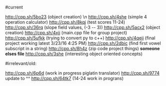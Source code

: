 #current

http://cpp.sh/5bo23 (object creation) \n
http://cpp.sh/4she (simple 4 operation calculator)
http://cpp.sh/8kqj (test scores 11-24)
http://cpp.sh/36rq (slope field values, (-3 -- 3))
http://cpp.sh/5acx2 (object creation)
http://cpp.sh/4xjj (main.cpp file for group project)
http://cpp.sh/5ufkk (trying to convert py to c++)
http://cpp.sh/4qeji (final project working latest 3/23/16 4:25 PM)
http://cpp.sh/2dbic (find first vowel subscript in a string)
http://cpp.sh/8h4z (zip code project things)
**someone elses file** http://cpp.sh/3she (interesting object oriented concepts)

#irrelevant/old:

http://cpp.sh/6p6d (work in progress piglatin translator) 
http://cpp.sh/9774 update to ^^
http://cpp.sh/64tk7 (14-24 work in prograns)
